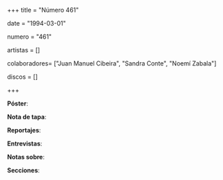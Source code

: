 +++
title = "Número 461"

date = "1994-03-01"

numero = "461"

artistas = []

colaboradores= ["Juan Manuel Cibeira", "Sandra Conte", "Noemí Zabala"]

discos = []

+++

**Póster**: 

**Nota de tapa**: 

**Reportajes**: 

**Entrevistas**: 

**Notas sobre**:

**Secciones**:
